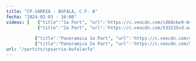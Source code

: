 ```yaml
---
title: "CP.SARRIA - BUFALA, C.F. A"
fecha: "2024-02-03 - 16:00"
videos: [   {"title":"1a Part", "url":'https://c.veocdn.com/cdb8cbe9-84ed-4c54-99c7-82cab70df0eb/standard/machine/93e3c8bb/video.mp4'},
            {"title":"2a Part", "url":'https://c.veocdn.com/533235cd-aab2-4c3b-ad22-b78c4b2cd80a/standard/machine/a5edba0d/video.mp4'}, 
       
           {"title":"Panoramica 1a Part", "url":'https://c.veocdn.com/cdb8cbe9-84ed-4c54-99c7-82cab70df0eb/panorama/transcode-45e4897e-0d5a-4021-8299-dcf3c8c32ca0.mp4'},
           {"title":"Panoramica 2a Part", "url":'https://c.veocdn.com/533235cd-aab2-4c3b-ad22-b78c4b2cd80a/panorama/transcode-023d2ae6-08c5-478c-a34e-47657e5dad0d.mp4'}]
url: "/partits/cpsarria-bufalacfa"
---
```

